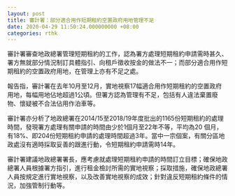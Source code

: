 ```yaml
---
layout: post
title: 審計署：部分適合用作短期租約空置政府用地管理不足
date: 2020-04-29 11:50:24.000000000 +08:00
categories: rthk
---
```


審計署審查地政總署管理短期租約的工作，認為署方處理短期租約申請需時甚久、署方無就部分情況制訂具體指引、向租戶徵收按金的做法不一；而部分適合用作短期租約的空置政府用地，在管理上亦有不足之處。

報告指，審計署在去年10月至12月，實地視察17幅適合用作短期租約的空置政府用地，每幅用地佔地超過1公頃。但署方認為管理有不足，包括有人違法棄置廢物、懷疑被不合法佔用作泊車等。

審計署亦分析了地政總署在2014/15至2018/19年度批出的1165份短期租約的處理時間，發現署方處理有關申請的時間由少於1個月至22年不等，平均為20 個月，有18%、即204份短期租約申請的處理時間超過3年。當中一宗個案，有關分區地政處沒有適時採取妥善的跟進行動，令短期租約申請需時14年。

審計署建議地政總署署長，應考慮就處理短期租約申請的時間訂立目標；確保地政總署人員根據署方指引，進行租金檢討所需的實地視察；採取措施，確保地政總署人員按規定進行實地視察，以及改善實地視察的成效；針對違反短期租約條件的情況，加強管制行動等。
